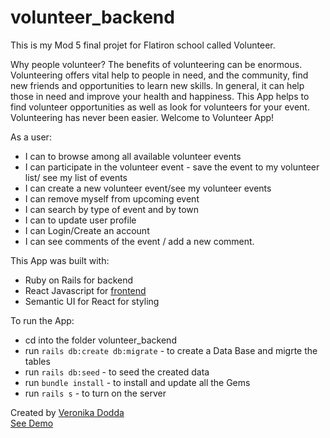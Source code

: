 # volunteer_backend
This is my Mod 5 final projet for Flatiron school called Volunteer.

Why people volunteer?
The benefits of volunteering can be enormous. Volunteering offers vital help to people in need, and the community, find new friends  and opportunities to learn new skills. In general, it can help those in need and improve your health and happiness.
This App helps  to find volunteer opportunities as well as look for volunteers for your event.  Volunteering has never been easier. Welcome to Volunteer App!

As a user: 
 - I can to browse among all available volunteer events
 - I can participate in the volunteer event - save the event to my volunteer list/ see my list of events
 - I can create a new volunteer event/see my volunteer events
 - I can remove myself from upcoming event
 - I can search by type of event and  by town
 - I can to update user profile
 - I can Login/Create an account
 - I can see comments of the event / add a new comment.

This App was built with:
 - Ruby on Rails for backend
 - React Javascript for [frontend](https://github.com/vshengeliya/volunteer_frontend)
 - Semantic UI for React for styling

To run the App:

 - cd into the folder volunteer_backend
 - run `rails db:create db:migrate` - to create a Data Base and migrte the tables
 - run `rails db:seed` - to seed the created data
 - run `bundle install` - to install and update all the Gems
 - run `rails s` - to turn on the server

 Created by [Veronika Dodda](https://github.com/vshengeliya)<br>
 [See Demo](https://youtu.be/Su-lPvynOsk)
